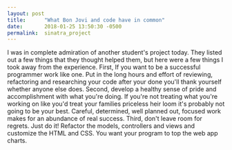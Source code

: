 ```yaml
---
layout: post
title:      "What Bon Jovi and code have in common"
date:       2018-01-25 13:50:30 -0500
permalink:  sinatra_project
---
```


 
I was in complete admiration of another student's project today.    They listed out a few things that they thought helped them, but here were a few things I took away from the experience.  First, If you want to be a successful programmer work like one.  Put in the long hours and effort of reviewing, refactoring and researching your code after your done you'll thank yourself whether anyone else does.  Second, develop a healthy sense of pride and accomplishment with what you're doing.   If you're not treating what you're working on like you'd treat your families priceless heir loom it's probably not going to be your best.  Careful, determined, well planned out, focused work makes for an abundance of real success.  Third, don't leave room for regrets.  Just do it!   Refactor the models, controllers and views and customize the HTML and CSS. You want your program to top the web app charts.
